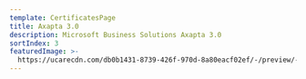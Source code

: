 ```yaml
---
template: CertificatesPage
title: Axapta 3.0
description: Microsoft Business Solutions Axapta 3.0
sortIndex: 3
featuredImage: >-
  https://ucarecdn.com/db0b1431-8739-426f-970d-8a80eacf02ef/-/preview/-/rotate/270/
---
```

